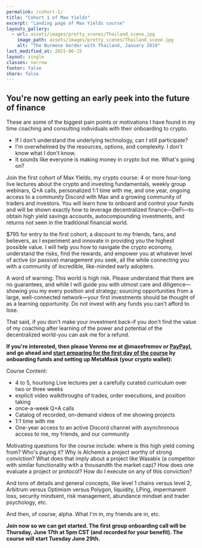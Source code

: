 ```yaml
---
permalink: /cohort-1/
title: "Cohort 1 of Max Yields"
excerpt: "Landing page of Max Yields course"
layouts_gallery:
  - url: assets/images/pretty_scenes/Thailand_scene.jpg
    image_path: assets/images/pretty_scenes/Thailand_scene.jpg
    alt: "The Burmese border with Thailand, January 2019"
last_modified_at: 2021-06-15
layout: single
classes: narrow
footer: false
share: false
---
```


## You're now getting an early peek into the future of finance

These are some of the biggest pain points or motivations I have found in my time coaching and consulting individuals with their onboarding to crypto.

- If I don't understand the underlying technology, can I still participate?
- I'm overwhelmed by the resources, options, and complexity. I don't know what I don't know.
- It sounds like everyone is making money in crypto but me. What's going on?

Join the first cohort of Max Yields, my crypto course: 4 or more hour-long live lectures about the crypto and investing fundamentals, weekly group webinars, Q+A calls, personalized 1:1 time with me, and one year, ongoing access to a community Discord with Max and a growing community of traders and investors. You will learn how to onboard and control your funds and will be shown exactly how to leverage decentralized finance—DeFi—to obtain high yield savings accounts, autocompounding investments, and returns not seen in the traditional financial world.

$795 for entry to the first cohort, a discount to my friends, fans, and believers, as I experiment and innovate in providing you the highest possible value. I will help you how to navigate the crypto economy, understand the risks, find the rewards, and empower you at whatever level of active (or passive) management you seek, all the while connecting you with a community of incredible, like-minded early adopters.

A word of warning: This world is high risk. Please understand that there are no guarantees, and while I will guide you with utmost care and diligence—showing you my every position and strategy; sourcing opportunities from a large, well-connected network—your first investments should be thought of as a learning opportunity. Do not invest with any funds you can't afford to lose.

That said, if you don't make your investment back-if you don't find the value of my coaching after learning of the power and potential of the decentralized world-you can ask me for a refund.

**If you're interested, then please Venmo me at @maxefremov or [PayPayl](https://paypal.me/maxefremov?locale.x=en_US), and go ahead and [start preparing for the first day of the course](https://docs.google.com/document/d/14SonxyIpUTOV6kCH6XOJzCJERqWhMaluvyKkLbyfd_0/edit?usp=sharing) by onboarding funds and setting up MetaMask (your crypto wallet):**

Course Content:

- 4 to 5, hourlong Live lectures per a carefully curated curriculum over two or three weeks
- explicit video walkthroughs of trades, order executions, and position taking
- once-a-week Q+A calls
- Catalog of recorded, on-demand videos of me showing projects
- 1:1 time with me
- One-year access to an active Discord channel with asynchronous access to me, my friends, and our community

Motivating questions for the course include: where is this high yield coming from? Who's paying it? Why is Alchemix a project worthy of strong conviction? What does that imply about a project like Wasabix (a competitor with similar functionality with a thousandth the market cap)? How does one evaluate a project or protocol? How do I execute on any of this conviction?

And tons of details and general concepts, like level 1 chains versus level 2, Arbitrum versus Optimism versus Polygon, liquidity, LPing, impermanent loss, security mindsent, risk management, abundance mindset and trader psychology, etc.

And then, of course, alpha. What I'm in, my friends are in, etc.

**Join now so we can get started. The first group onboarding call will be Thursday, June 17th at 5pm CST (and recorded for your benefit). The course will start Tuesday June 29th.**

<!-- By dint of the non-traditional path I've taken, I've come into a lot of experiences:

- uprooting and moving to the city with the brightest future in America—Austin, Texas—and creating community
- mastering my body, eating habits, and physical training program as an adult gymnast
- changing careers into tech and being accorded a lifechanging income
- quitting my job to pursue a number of business, projects, and ventures
- investing in cryptocurrencies, decentralized finance, and the crypto economy
- owning my sundry emotions, extirpating the shame with which we all leave childhood

I'm coaching, tutoring, and mentoring those seeking and enquiring in these areas. You can [find time on my calendar](https://calendly.com/maxim-efremov/15min) to schedule a free call so we can find out how you could benefit from my service. -->
